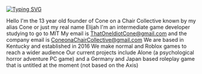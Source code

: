 [![Typing SVG](https://readme-typing-svg.demolab.com?font=Fredoka+One&size=25&pause=1000&vCenter=true&random=false&width=435&lines=Hey+I+am+the+founder+of+Cone+on+a+Chair+Collective;Hey+I'm+a+Game+Developer;I+am+studying+to+go+to+MIT;I+play+way+to+many+games;I+go+by+Cone;My+business+email+is+ConeonaChairCollective%40gmail.com)](https://git.io/typing-svg)

Hello I'm the 13 year old founder of Cone on a Chair Collective known by my alias Cone or just my real name Elijah
I'm an intermediate game developer studying to go to MIT
My email is ThatOneIdiotCone@gmail.com and the company email is ConeonaChairCollective@gmail.com
We are based in Kentucky and established in 2016
We make normal and Roblox games to reach a wider audience
Our current projects include Alone (a psychological horror adventure PC game) and a Germany and Japan based roleplay game that is untitled at the moment (not based on the Axis)
